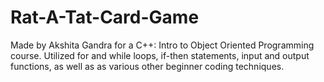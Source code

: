 # Rat-A-Tat-Card-Game

Made by Akshita Gandra for a C++: Intro to Object Oriented Programming course. 
Utilized for and while loops, if-then statements, input and output functions, as well as as various other beginner coding techniques. 

